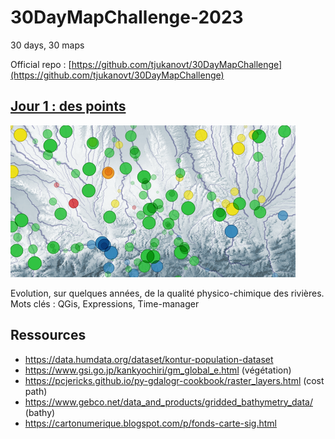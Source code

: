 # 30DayMapChallenge-2023
30 days, 30 maps

Official repo : [https://github.com/tjukanovt/30DayMapChallenge](https://github.com/tjukanovt/30DayMapChallenge)

## [Jour 1 : des points](day1.md)

![Alt text](maps/day1_thumbnail.png)

Evolution, sur quelques années, de la qualité physico-chimique des rivières. \
Mots clés : QGis, Expressions, Time-manager

## Ressources

- https://data.humdata.org/dataset/kontur-population-dataset
- https://www.gsi.go.jp/kankyochiri/gm_global_e.html (végétation)
- https://pcjericks.github.io/py-gdalogr-cookbook/raster_layers.html (cost path)
- https://www.gebco.net/data_and_products/gridded_bathymetry_data/ (bathy)
- https://cartonumerique.blogspot.com/p/fonds-carte-sig.html